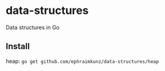 # data-structures
Data structures in Go

## Install
heap: `go get github.com/ephraimkunz/data-structures/heap`
